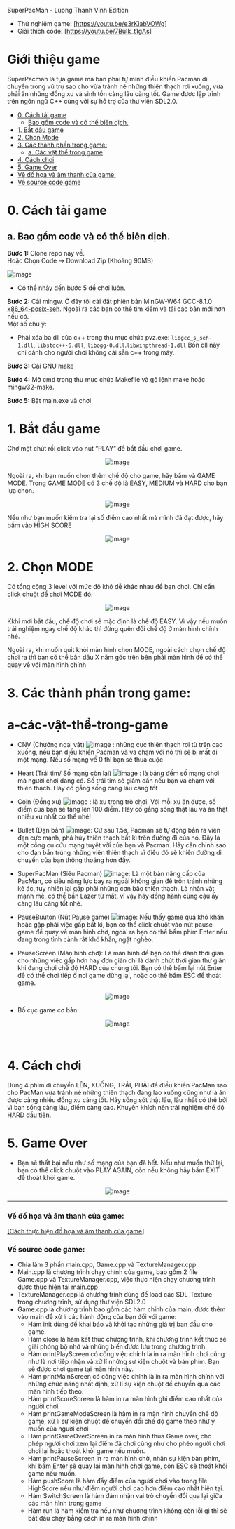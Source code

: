 SuperPacMan - Luong Thanh Vinh Edition

- Thử nghiệm game: [https://youtu.be/e3rKiabVOWg]
- Giải thích code: [https://youtu.be/7BuIk_t1gAs]
# Giới thiệu game

SuperPacman là tựa game mà bạn phải tự mình điều khiển Pacman di chuyển trong vũ trụ sao cho
vừa tránh né những thiên thạch rơi xuống, vừa phải ăn những đồng xu và sinh tồn càng lâu càng
tốt. Game được lập trình trên ngôn ngữ C++ cùng với sự hỗ trợ của thư viện SDL2.0.

- [0. Cách tải game](#0-cách-tải-game)
    * [Bao gồm code và có thể biên dịch.](#a-bao-gồm-code-và-có-thể-biên-dịch)
- [1. Bắt đầu game](#1-bắt-đầu-game)
- [2. Chọn Mode](#2-chọn-Mode)
- [3. Các thành phần trong game:](#3-các-thành-phần-trong-game)
   * [a. Các vật thể trong game](#a-các-vật-thể-trong-game)
- [4. Cách chơi](#4-cách-chơi)
- [5. Game Over](#5-Game-over)
- [Về đồ họa và âm thanh của game:](#về-đồ-họa-và-âm-thanh-của-game)
- [Về source code game](#về-source-code-game)

# 0. Cách tải game


## a. Bao gồm code và có thể biên dịch.

**Bước 1:** Clone repo này về. <br/>
Hoặc Chọn Code -> Download Zip (Khoảng 90MB)

![image](Input/HuongDan/1.png)

- Có thể nhảy đến bước 5 để chơi luôn.

**Bước 2:** Cài mingw. Ở đây tôi cài đặt phiên bản MinGW-W64
GCC-8.1.0 [x86_64-posix-seh](https://sourceforge.net/projects/mingw-w64/files/Toolchains%20targetting%20Win64/Personal%20Builds/mingw-builds/8.1.0/threads-posix/seh/x86_64-8.1.0-release-posix-seh-rt_v6-rev0.7z/download). Ngoài ra các bạn có thể tìm kiếm và tải các bản mới hơn nếu có.<br/>
Một số chú ý: <br/>

- Phải xóa ba dll của c++ trong thư mục chứa pvz.exe: `libgcc_s_seh-1.dll`, `libstdc++-6.dll`, `libogg-0.dll`.`libwinpthread-1.dll` Bốn dll này chỉ dành cho người chơi không cài sẵn c++ trong máy.

**Bước 3:** Cài GNU make

**Bước 4:** Mở cmd trong thư mục chứa Makefile và gõ lệnh make hoặc mingw32-make.

**Bước 5:** Bật main.exe và chơi

# 1. Bắt đầu game

Chờ một chút rồi click vào nút “PLAY” để bắt đầu chơi game.
<div style="text-align: center;">

![image](Input/HuongDan/2.png)

</div>


Ngoài ra, khi bạn muốn chọn thêm chế độ cho game, hãy bấm và GAME MODE. Trong GAME MODE có 3 chế độ là EASY, MEDIUM và HARD cho bạn lựa chọn.

<div style="text-align: center;">

![image](Input/HuongDan/3.png)

</div>

Nếu như bạn muốn kiểm tra lại số điểm cao nhất mà mình đã đạt được, hãy bấm vào HIGH SCORE

<div style="text-align: center;">

![image](Input/HuongDan/4.png)

</div>

# 2. Chọn MODE

Có tổng cộng 3 level với mức độ khó dễ khác nhau để bạn chơi. Chỉ cần click chuột để chơi MODE đó.
<div style="text-align: center;">

![image](Input/HuongDan/3.png)
</div>


Kkhi mới bắt đầu, chế độ chơi sẽ mặc định là chế độ EASY. Vì vậy nếu muốn trải nghiệm ngay chế độ khác thì đừng quên đổi chế độ ở màn hình chính nhé.

Ngoài ra, khi muốn quit khỏi màn hình chọn MODE, ngoài cách chọn chế độ chơi ra thì bạn có thể bấn dấu X nằm góc trên bên phải màn hình để có thể quay về với màn hình chính

# 3. Các thành phần trong game:
   # a-các-vật-thể-trong-game
-    CNV (Chướng ngại vật) ![image](Input/img/CNV.png)
     : những cục thiên thạch rơi từ trên cao xuống, nếu bạn điều khiển Pacman và va chạm      với nó thì sẽ bị mất đi một mạng. Nếu số mạng về 0 thì bạn sẽ thua cuộc

-    Heart (Trái tim/ Số mạng còn lại) ![image](Input/img/3.png)
     : là bảng đếm số mạng chơi mà người chơi đang có. Số trái tim sẽ giảm dần nếu bạn        va chạm với thiên thạch. Hãy cố gắng sống càng lâu càng tốt

-    Coin (Đồng xu) ![image](Input/img/coin.png)
     : là xu trong trò chơi. Với mỗi xu ăn được, số điểm của bạn sẽ tăng lên 100 điểm.        Hãy cố gắng sống thật lâu và ăn thật nhiều xu nhất có thể nhé!

-    Bullet (Đạn bắn) ![image](Input/img/Bullet.png): Cứ sau 1.5s, Pacman sẽ tự động bắn ra viên đạn cực mạnh, phá hủy thiên thạch bất kì trên đường đi của nó. Đây là một công cụ cứu mạng tuyệt vời của bạn và Pacman. Hãy căn chỉnh sao cho đạn bắn trúng những viên thiên thạch vì điều đó sẽ khiến đường di chuyển của bạn thông thoáng hơn đấy.

-    SuperPacMan (Siêu Pacman) ![image](Input/img/SuperPacMan.png):
     Là một bản nâng cấp của PacMan, có siêu năng lực bay ra ngoài không gian để trốn tránh những kẻ ác, tuy nhiên lại gặp phải những cơn bão thiên thạch. Là nhân vật mạnh mẽ, có thể bắn Lazer từ mắt, vì vậy hãy đồng hành cùng cậu ấy càng lâu càng tốt nhé.

-    PauseBuuton (Nút Pause game) ![image](Input/img/pausebutton.png): Nếu thấy game quá khó khăn hoặc gặp phải việc gấp bất kì, bạn có thể click chuột vào nút pause game để quay về màn hình chờ, ngoài ra bạn có thể bấm phím Enter nếu đang trong tình cảnh rất khó khắn, ngặt nghèo.

-   PauseScreen (Màn hình chờ): Là màn hình để bạn có thể dành thời gian cho những việc gấp hơn hay đơn giản chỉ là dành chút thời gian thư giãn khi đang chơi chế độ HARD của chúng tôi. Bạn có thể bấm lại nút Enter để có thể chơi tiếp ở nơi game dừng lại, hoặc có thể bấm ESC để thoát game.

<div style="text-align: center;">

![image](Input/HuongDan/6.png)
</div>

- Bố cục game cơ bản:

<div style="text-align: center;">

![image](Input/HuongDan/5.png)
</div>

 

# 4. Cách chơi

Dùng 4 phím di chuyển LÊN, XUỐNG, TRÁI, PHẢI để điều khiển PacMan sao cho PacMan vừa tránh né những thiên thạch đang lao xuống cũng như là ăn được càng nhiều đồng xu càng tốt. Hãy sống sót thật lâu, lâu nhất có thể bởi vì bạn sống càng lâu, điểm càng cao. Khuyến khích nên trải nghiệm chế độ HARD đầu tiên.


# 5. Game Over

- Bạn sẽ thất bại nếu như số mạng của bạn đã hết. Nếu như muốn thử lại, bạn có thể click chuột vào PLAY AGAIN, còn nếu không hãy bấm EXIT để thoát khỏi game.

<div style="text-align: center;">

![image](Input/HuongDan/7.png)
</div>

---

### Về đồ họa và âm thanh của game:

[[Cách thực hiện đồ họa và âm thanh của game]](src/DoHoaGame.txt)

### Về source code game:
- Chia làm 3 phần main.cpp, Game.cpp và TextureManager.cpp
- Main.cpp là chương trình chạy chính của game, bao gồm 2 file Game.cpp và TextureManager.cpp, việc thực hiện chạy chương trình được thực hiện tại main.cpp
- TextureManager.cpp là chương trình dùng để load các SDL_Texture trong chương trình, sử dụng thư viện SDL2.0
- Game.cpp là chương trình bao gồm các hàm chính của main, được thêm vào main để xử lí các hành động của bạn đối với game:
  * Hàm init dùng để khai báo và khởi tạo những giá trị ban đầu cho game.
  * Hàm close là hàm kết thúc chương trình, khi chương trình kết thúc sẽ giải phóng bộ nhớ và những biến được lưu trong chương trình.
  * Hàm orintPlayScreen có công việc chính là in ra màn hình chơi cũng như là nơi tiếp nhận và xử lí những sự kiện chuột và bàn phím. Bạn sẽ được chơi game tại màn hình này.
  * Hàm printMainScreen có công việc chính là in ra màn hình chính với những chức năng nhất định, xử lí sự kiện chuột để chuyển qua các màn hình tiếp theo.
  * Hàm printScoreScreen là hàm in ra màn hình ghi điểm cao nhất của người chơi.
  * Hàm printGameModeScreen là hàm in ra màn hình chuyển chế độ game, xử lí sự kiện chuột để chuyển đổi chế độ game theo như ý muốn của người chơi
  * Hàm printGameOverScreen in ra màn hình thua Game over, cho phép người chơi xem lại điểm đã chơi cũng như cho phéo người chơi chơi lại hoặc thoát khỏi game nếu muốn.
  * Hàm printPauseScreen in ra màn hình chờ, nhận sự kiện bàn phím, khi bấm Enter sẽ quay lại màn hình chơi game, còn ESC sẽ thoát khỏi game nếu muốn.
  * Hàm pushScore là hàm đẩy điểm của người chơi vào trong file HighScore nếu như điểm người chơi cao hơn điểm cao nhất hiện tại.
  * Hàm SwitchScreen là hàm đảm nhận vai trò chuyển đổi qua lại giữa các màn hình trong game
  * Hàm run là hàm kiểm tra nếu như chương trình không còn lỗi gì thì sẽ bắt đầu chạy bằng cách in ra màn hình chính
